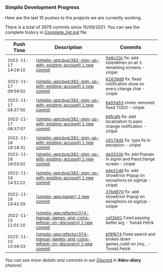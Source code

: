 
### Simplio Development Progress

Here are the last 10 pushes to the projects we are currently working.

There is a total of 3979 commits since 10/09/2021. You can see the complete history in
 [Complete_list.md](Complete_list.md) file.

| Push Time | Description | Commits |
| --- | --- | --- |
| <sub>2022-11-17 14:18:10</sub> | <sub>[[simplio-app:bug/382\-sign\-up\-with\-existing\-account] 1 new commit](https://github.com/SimplioOfficial/simplio-app/commit/5e6c10c9ab5accb379b3cd50d69e1a29172ead6f)</sub> | <sub>[5e6c10c](https://github.com/SimplioOfficial/simplio-app/commit/5e6c10c9ab5accb379b3cd50d69e1a29172ead6f) fix: add listenWhen on all 3 remaining screens - ciripel</sub> |
| <sub>2022-11-17 09:59:52</sub> | <sub>[[simplio-app:bug/382\-sign\-up\-with\-existing\-account] 1 new commit](https://github.com/SimplioOfficial/simplio-app/commit/61639d90f9d7a08a2d7a3e0e06430d41b24cca90)</sub> | <sub>[61639d9](https://github.com/SimplioOfficial/simplio-app/commit/61639d90f9d7a08a2d7a3e0e06430d41b24cca90) fix: fixed notification show on every change char - ciripel</sub> |
| <sub>2022-11-17 08:37:50</sub> | <sub>[[simplio-app:bug/382\-sign\-up\-with\-existing\-account] 1 new commit](https://github.com/SimplioOfficial/simplio-app/commit/6a55d530698a774d739575569f448a2b75a690bf)</sub> | <sub>[6a55d53](https://github.com/SimplioOfficial/simplio-app/commit/6a55d530698a774d739575569f448a2b75a690bf) chore: removed fixed TODO - ciripel</sub> |
| <sub>2022-11-17 08:37:07</sub> | <sub>[[simplio-app:bug/382\-sign\-up\-with\-existing\-account] 1 new commit](https://github.com/SimplioOfficial/simplio-app/commit/b9fcafe213448a30549d96a46c00c34bb86fe784)</sub> | <sub>[b9fcafe](https://github.com/SimplioOfficial/simplio-app/commit/b9fcafe213448a30549d96a46c00c34bb86fe784) fix: add localization to pass change notification - ciripel</sub> |
| <sub>2022-11-16 16:18:31</sub> | <sub>[[simplio-app:bug/382\-sign\-up\-with\-existing\-account] 1 new commit](https://github.com/SimplioOfficial/simplio-app/commit/c9176d52d8ee0e4c6ff242b0fa180208f081b44a)</sub> | <sub>[c9176d5](https://github.com/SimplioOfficial/simplio-app/commit/c9176d52d8ee0e4c6ff242b0fa180208f081b44a) fix: typo fix in exception - ciripel</sub> |
| <sub>2022-11-16 16:03:02</sub> | <sub>[[simplio-app:bug/382\-sign\-up\-with\-existing\-account] 1 new commit](https://github.com/SimplioOfficial/simplio-app/commit/da3333b224a0b98eec845007db8b47e0c6517329)</sub> | <sub>[da3333b](https://github.com/SimplioOfficial/simplio-app/commit/da3333b224a0b98eec845007db8b47e0c6517329) fix: add Popups in signIn and PassChange screen - ciripel</sub> |
| <sub>2022-11-16 14:52:22</sub> | <sub>[[simplio-app:bug/382\-sign\-up\-with\-existing\-account] 1 new commit](https://github.com/SimplioOfficial/simplio-app/commit/e4e21dd73742244eaaf2ba36fca2db39e3e74e4d)</sub> | <sub>[e4e21dd](https://github.com/SimplioOfficial/simplio-app/commit/e4e21dd73742244eaaf2ba36fca2db39e3e74e4d) fix: add showError Popup on exceptions on signUp - ciripel</sub> |
| <sub>2022-11-16 14:42:29</sub> | <sub>[[simplio-app:master] 1 new commit](https://github.com/SimplioOfficial/simplio-app/commit/37bd870c5f9bfb0b72c6e3c227d55aeca48e055c)</sub> | <sub>[37bd870](https://github.com/SimplioOfficial/simplio-app/commit/37bd870c5f9bfb0b72c6e3c227d55aeca48e055c) fix: add showError Popup on exceptions on signUp - ciripel</sub> |
| <sub>2022-11-15 11:01:10</sub> | <sub>[[simplio-app:refactor/374\-manual\-games\-and\-coins\-refresh\-on\-discovery] 1 new commit](https://github.com/SimplioOfficial/simplio-app/commit/cef3b91a7c2deb1e47f39d48bda7f6de6045ada1)</sub> | <sub>[cef3b91](https://github.com/SimplioOfficial/simplio-app/commit/cef3b91a7c2deb1e47f39d48bda7f6de6045ada1) Fixed passing better arg - Tomáš Petrík</sub> |
| <sub>2022-11-15 10:58:33</sub> | <sub>[[simplio-app:refactor/374\-manual\-games\-and\-coins\-refresh\-on\-discovery] 1 new commit](https://github.com/SimplioOfficial/simplio-app/commit/bf9f674f1a09de5fec9ff1e85725273f081bfc81)</sub> | <sub>[bf9f674](https://github.com/SimplioOfficial/simplio-app/commit/bf9f674f1a09de5fec9ff1e85725273f081bfc81) Fixed search and broken down games_cubit on {my... - Tomáš Petrík</sub> |

_You can see more details and commits in our [Discord](https://discord.gg/aKhjuwZmdP) in **#dev-diary** channel._
